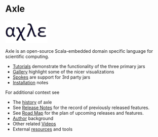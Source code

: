 # Axle

![axle](/images/axle.png)

Axle is an open-source Scala-embedded domain specific language for scientific computing.

* [Tutorials](Tutorials.md) demonstrate the functionality of the three primary jars
* [Gallery](Gallery.md) highlight some of the nicer visualizations
* [Spokes](Spokes.md) are support for 3rd party jars
* [Installation](tutorial/Installation.md) notes

For additional context see

* The [history](History.md) of axle
* See [Release Notes](ReleaseNotes.md) for the record of previously released features.
* See [Road Map](RoadMap.md) for the plan of upcoming releases and features.
* [Author](Author.md) background
* Other related [Videos](Videos.md)
* External [resources](Resources.md) and tools
